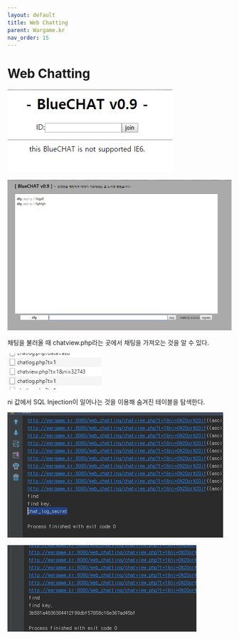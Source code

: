```yaml
---
layout: default
title: Web Chatting
parent: Wargame.kr
nav_order: 15
---
```


# Web Chatting

![index](/assets/images/wargame_kr/web_chatting/1.png)

![index](/assets/images/wargame_kr/web_chatting/2.png)

채팅을 불러올 때 chatview.php라는 곳에서 채팅을 가져오는 것을 알 수 있다.

![index](/assets/images/wargame_kr/web_chatting/3.png)

ni 값에서 SQL Injection이 일어나는 것을 이용해 숨겨진 테이블을 탐색한다.

![index](/assets/images/wargame_kr/web_chatting/4.png)

![index](/assets/images/wargame_kr/web_chatting/5.png)